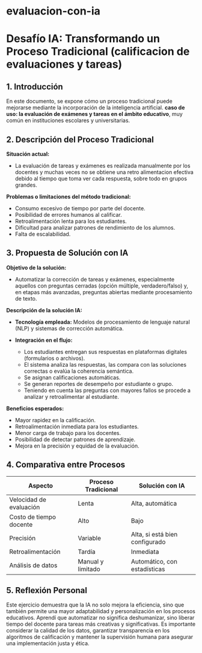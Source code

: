 # evaluacion-con-ia
# Desafío IA: Transformando un Proceso Tradicional (calificacion de evaluaciones y tareas)

## 1. Introducción

En este documento, se expone cómo un proceso tradicional puede mejorarse mediante la incorporación de la inteligencia artificial. **caso de uso: la evaluación de exámenes y tareas en el ámbito educativo**, muy común en instituciones escolares y universitarias.

## 2. Descripción del Proceso Tradicional

**Situación actual:**

- La evaluación de tareas y exámenes es realizada manualmente por los docentes y muchas veces no se obtiene una retro alimentacion efectiva debido al tiempo que toma ver cada respuesta, sobre todo en grupos grandes.
  
**Problemas o limitaciones del método tradicional:**
- Consumo excesivo de tiempo por parte del docente.
- Posibilidad de errores humanos al calificar.
- Retroalimentación lenta para los estudiantes.
- Dificultad para analizar patrones de rendimiento de los alumnos.
- Falta de escalabilidad.

## 3. Propuesta de Solución con IA

**Objetivo de la solución:**

- Automatizar la corrección de tareas y exámenes, especialmente aquellos con preguntas cerradas (opción múltiple, verdadero/falso) y, en etapas más avanzadas, preguntas abiertas mediante procesamiento de texto.

**Descripción de la solución IA:**

- **Tecnología empleada:** Modelos de procesamiento de lenguaje natural (NLP) y sistemas de corrección automática.
  
- **Integración en el flujo:**
  - Los estudiantes entregan sus respuestas en plataformas digitales (formularios o archivos).
  - El sistema analiza las respuestas, las compara con las soluciones correctas o evalúa la coherencia semántica.
  - Se asignan calificaciones automáticas.
  - Se generan reportes de desempeño por estudiante o grupo.
  - Teniendo en cuenta las preguntas con mayores fallos se procede a analizar y retroalimentar al estudiante.

**Beneficios esperados:**

- Mayor rapidez en la calificación.
- Retroalimentación inmediata para los estudiantes.
- Menor carga de trabajo para los docentes.
- Posibilidad de detectar patrones de aprendizaje.
- Mejora en la precisión y equidad de la evaluación.

## 4. Comparativa entre Procesos

| Aspecto                    | Proceso Tradicional              | Solución con IA                         |
|----------------------------|----------------------------------|-----------------------------------------|
| Velocidad de evaluación    | Lenta                            | Alta, automática                        |
| Costo de tiempo docente    | Alto                             | Bajo                                    |
| Precisión                  | Variable                         | Alta, si está bien configurado          |
| Retroalimentación          | Tardía                           | Inmediata                               |
| Análisis de datos          | Manual y limitado                | Automático, con estadísticas            |

## 5. Reflexión Personal

Este ejercicio demuestra que la IA no solo mejora la eficiencia, sino que también permite una mayor adaptabilidad y personalización en los procesos educativos. Aprendí que automatizar no significa deshumanizar, sino liberar tiempo del docente para tareas más creativas y significativas. Es importante considerar la calidad de los datos, garantizar transparencia en los algoritmos de calificación y mantener la supervisión humana para asegurar una implementación justa y ética.
